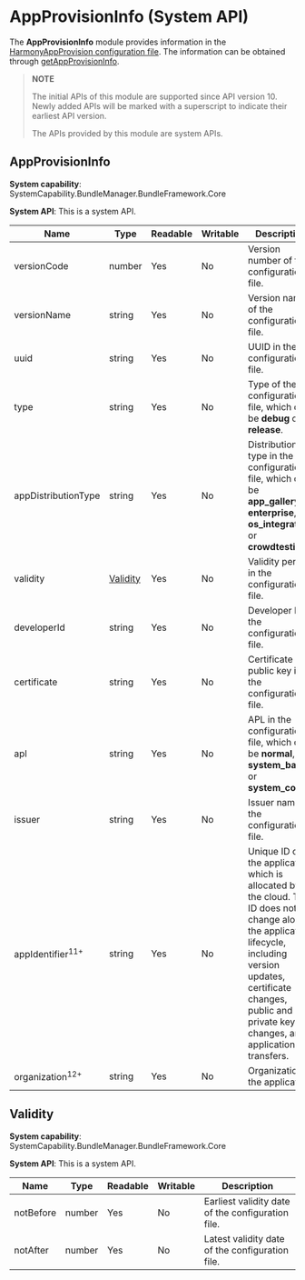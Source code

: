 # AppProvisionInfo (System API)

The **AppProvisionInfo** module provides information in the [HarmonyAppProvision configuration file](../../security/app-provision-structure.md). The information can be obtained through [getAppProvisionInfo](js-apis-bundleManager.md#bundlemanagergetappprovisioninfo10).

> **NOTE**
>
> The initial APIs of this module are supported since API version 10. Newly added APIs will be marked with a superscript to indicate their earliest API version.
>
> The APIs provided by this module are system APIs.

## AppProvisionInfo

**System capability**: SystemCapability.BundleManager.BundleFramework.Core

**System API**: This is a system API.

| Name                     | Type  | Readable| Writable| Description                |
| ------------------------- | ------ | ---- | ---- | -------------------- |
| versionCode              | number | Yes  | No  | Version number of the configuration file.|
| versionName              | string | Yes  | No  | Version name of the configuration file. |
| uuid                     | string | Yes  | No  | UUID in the configuration file.|
| type                     | string | Yes  | No  | Type of the configuration file, which can be **debug** or **release**.|
| appDistributionType      | string | Yes  | No  | Distribution type in the configuration file, which can be **app_gallery**, **enterprise**, **os_integration**, or **crowdtesting**.|
| validity                 | [Validity](#validity) | Yes  | No  | Validity period in the configuration file.|
| developerId              | string | Yes  | No  | Developer ID in the configuration file.|
| certificate              | string | Yes  | No  | Certificate public key in the configuration file.|
| apl                      | string | Yes  | No  | APL in the configuration file, which can be **normal**, **system_basic**, or **system_core**.|
| issuer                      | string | Yes  | No  | Issuer name in the configuration file.|
|appIdentifier<sup>11+</sup>| string         | Yes  | No  | Unique ID of the application, which is allocated by the cloud. This ID does not change along the application lifecycle, including version updates, certificate changes, public and private key changes, and application transfers.           |
| organization<sup>12+</sup> | string | Yes  | No  | Organization of the application.|

## Validity

**System capability**: SystemCapability.BundleManager.BundleFramework.Core

**System API**: This is a system API.

| Name                     | Type  | Readable| Writable| Description                |
| ------------------------- | ------ | ---- | ---- | -------------------- |
| notBefore                 | number | Yes  | No  | Earliest validity date of the configuration file.|
| notAfter                  | number | Yes  | No  | Latest validity date of the configuration file.|
